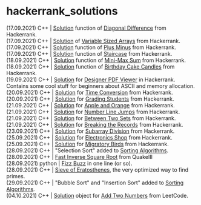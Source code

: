 # hackerrank_solutions

(17.09.2021) C++ | [Solution](https://github.com/younver/hackerrank_solutions/blob/main/hackerrank/diagonal_difference.cpp) function of [Diagonal Difference](https://www.hackerrank.com/challenges/diagonal-difference/problem) from Hackerrank. <br>
(17.09.2021) C++ | [Solution](https://github.com/younver/hackerrank_solutions/blob/main/hackerrank/variable_sized_arrays.cpp) of [Variable Sized Arrays](https://www.hackerrank.com/challenges/variable-sized-arrays/problem) from Hackerrank. <br>
(17.09.2021) C++ | [Solution](https://github.com/younver/hackerrank_solutions/blob/main/hackerrank/plus_minus.cpp) function of [Plus Minus](https://www.hackerrank.com/challenges/plus-minus/problem) from Hackerrank.<br>
(17.09.2021) C++ | [Solution](https://github.com/younver/hackerrank_solutions/blob/main/hackerrank/staircase.cpp) function of [Staircase](https://www.hackerrank.com/challenges/staircase/problem) from Hackerrank.<br>
(18.09.2021) C++ | [Solution](https://github.com/younver/hackerrank_solutions/blob/main/hackerrank/mini_max_sum.cpp) function of [Mini-Max Sum](https://www.hackerrank.com/challenges/mini-max-sum/problem) from Hackerrank.<br>
(18.09.2021) C++ | [Solution](https://github.com/younver/hackerrank_solutions/blob/main/hackerrank/birthday_cake_candles.cpp) function of [Birthday Cake Candles](https://www.hackerrank.com/challenges/birthday-cake-candles/problem) from Hackerrank. <br>
(19.09.2021) C++ | [Solution](https://github.com/younver/hackerrank_solutions/blob/main/hackerrank/designer_pdf_viewer.cpp) for [Designer PDF Viewer](https://www.hackerrank.com/challenges/designer-pdf-viewer/problem) in Hackerrank. Contains some cool stuff for beginners about ASCII and memory allocation. <br>
(20.09.2021) C++ | [Solution](https://github.com/younver/hackerrank_solutions/blob/main/hackerrank/time_conversion.cpp) for [Time Conversion](https://www.hackerrank.com/challenges/time-conversion/problem) from Hackerrank. <br>
(20.09.2021) C++ | [Solution](https://github.com/younver/hackerrank_solutions/blob/main/hackerrank/grading_students.cpp) for [Grading Students](https://www.hackerrank.com/challenges/grading/problem) from Hackerrank. <br>
(21.09.2021) C++ | [Solution](https://github.com/younver/Algorithms/blob/main/hackerrank/apple_and_orange.cpp) for [Apple and Orange](https://www.hackerrank.com/challenges/apple-and-orange) from Hackerrank. <br>
(21.09.2021) C++ | [Solution](https://github.com/younver/hackerrank_solutions/blob/main/hackerrank/number_line_jumps.cpp) for [Number Line Jumps](https://www.hackerrank.com/challenges/kangaroo/problem) from Hackerrank. <br>
(21.09.2021) C++ | [Solution](https://github.com/younver/hackerrank_solutions/blob/main/hackerrank/between_two_sets.cpp) for [Between Two Sets](https://www.hackerrank.com/challenges/between-two-sets/problem) from Hackerrank. <br>
(21.09.2021) C++ | [Solution](https://github.com/younver/hackerrank_solutions/blob/main/hackerrank/breaking_the_records.cpp) for [Breaking the Records](https://www.hackerrank.com/challenges/breaking-best-and-worst-records/problem) from Hackerrank. <br>
(23.09.2021) C++ | [Solution](https://github.com/younver/hackerrank_solutions/blob/main/hackerrank/subarray_division.cpp) for [Subarray Division](https://www.hackerrank.com/challenges/the-birthday-bar/problem) from Hackerrank. <br>
(25.09.2021) C++ | [Solution](https://github.com/younver/hackerrank_solutions/blob/main/hackerrank/electronics_shop.cpp) for [Electronics Shop](https://www.hackerrank.com/challenges/electronics-shop/problem) from Hackerrank.<br>
(25.09.2021) C++ | [Solution](https://github.com/younver/hackerrank_solutions/blob/main/hackerrank/migratory_birds.cpp) for [Migratory Birds](https://www.hackerrank.com/challenges/migratory-birds/problem) from Hackerrank. <br>
(28.09.2021) C++ | "Selection Sort" added to [Sorting Algorithms](https://github.com/younver/Algorithms/blob/main/sort.cpp).<br>
(28.09.2021) C++ | [Fast Inverse Square Root](https://github.com/younver/Algorithms/blob/main/q_rsqrt.cpp) from QuakeIII<br>
(28.09.2021) python | [Fizz Buzz](https://github.com/younver/Algorithms/blob/main/fizz_buzz.py) in one line (or so). <br>
(28.09.2021) C++ | [Sieve of Eratosthenes](https://github.com/younver/Algorithms/blob/main/sieve_of_eratosthenes.cpp), the very optimized way to find primes. <br>
(29.09.2021) C++ | "Bubble Sort" and "Insertion Sort" added to [Sorting Algorithms](https://github.com/younver/Algorithms/blob/main/sort.cpp).<br>
(04.10.2021) C++ | [Solution](https://github.com/younver/Algorithms/blob/main/leetcode/add_two_numbers.cpp) object for [Add Two Numbers](https://leetcode.com/problems/add-two-numbers/submissions/) from LeetCode.
